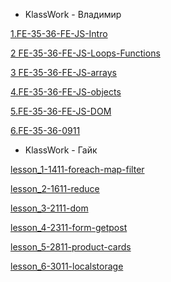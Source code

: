 * KlassWork - Владимир

[1.FE-35-36-FE-JS-Intro](<https://St-ton.github.io/JavaScript/KlassWork/1.FE-35-36-FE-JS-Intro>)
<br/>

[2 FE-35-36-FE-JS-Loops-Functions](<https://St-ton.github.io/JavaScript/KlassWork/2.FE-35-36-FE-JS-Loops-Functions>)
<br/>

[3 FE-35-36-FE-JS-arrays](<https://St-ton.github.io/JavaScript/KlassWork/3 FE-35-36-FE-JS-arrays>)
<br/>

[4.FE-35-36-FE-JS-objects](<https://St-ton.github.io/JavaScript/KlassWork/4.FE-35-36-FE-JS-objects>)
<br/>

[5.FE-35-36-FE-JS-DOM](<https://St-ton.github.io/JavaScript/KlassWork/5.FE-35-36-FE-JS-DOM>)
<br/>

[6.FE-35-36-0911](<https://St-ton.github.io/JavaScript/KlassWork/6.FE-35-36-0911>)
<br/>

* KlassWork - Гайк

[lesson_1-1411-foreach-map-filter](<https://St-ton.github.io/JavaScript/KlassWork/lesson_1-1411-foreach-map-filter>)
<br/>

[lesson_2-1611-reduce](<https://St-ton.github.io/JavaScript/KlassWork/lesson_2-1611-reduce>)
<br/>

[lesson_3-2111-dom](<https://St-ton.github.io/JavaScript/KlassWork/lesson_3-2111-dom>)
<br/>

[lesson_4-2311-form-getpost](<https://St-ton.github.io/JavaScript/KlassWork/lesson_4-2311-form-getpost>)
<br/>

[lesson_5-2811-product-cards](<https://St-ton.github.io/JavaScript/KlassWork/lesson_5-2811-product-cards>)
<br/>

[lesson_6-3011-localstorage](<https://St-ton.github.io/JavaScript/KlassWork/lesson_6-3011-localstorage>)
<br/>
